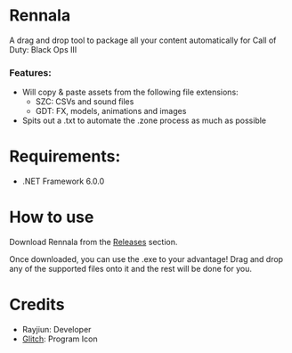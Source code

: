 # Rennala
A drag and drop tool to package all your content automatically for Call of Duty: Black Ops III

### Features: 
- Will copy & paste assets from the following file extensions:
    - SZC: CSVs and sound files
    - GDT: FX, models, animations and images
- Spits out a .txt to automate the .zone process as much as possible

# Requirements:
- .NET Framework 6.0.0

# How to use
Download Rennala from the [Releases](https://github.com/MikeyRay/Rennala/releases) section.

Once downloaded, you can use the .exe to your advantage! Drag and drop any of the supported files onto it and the rest will be done for you.

# Credits
- Rayjiun: Developer
- [Glitch](https://twitter.com/Glitchalodon): Program Icon
